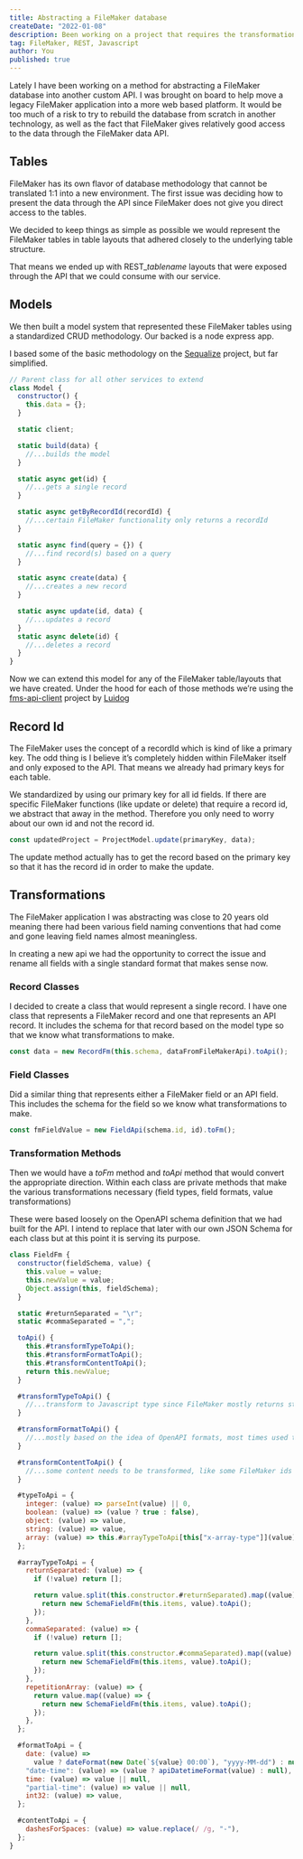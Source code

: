```yaml
---
title: Abstracting a FileMaker database
createDate: "2022-01-08"
description: Been working on a project that requires the transformation of data from a FileMaker database into an api. Here are some of the methods we're using to do this without rewriting everything from the ground up.
tag: FileMaker, REST, Javascript
author: You
published: true
---
```


Lately I have been working on a method for abstracting a FileMaker database into another custom API. I was brought on board to help move a legacy FileMaker application into a more web based platform. It would be too much of a risk to try to rebuild the database from scratch in another technology, as well as the fact that FileMaker gives relatively good access to the data through the FileMaker data API.

## Tables

FileMaker has its own flavor of database methodology that cannot be translated 1:1 into a new environment. The first issue was deciding how to present the data through the API since FileMaker does not give you direct access to the tables.

We decided to keep things as simple as possible we would represent the FileMaker tables in table layouts that adhered closely to the underlying table structure.

That means we ended up with REST\__tablename_ layouts that were exposed through the API that we could consume with our service.

## Models

We then built a model system that represented these FileMaker tables using a standardized CRUD methodology. Our backed is a node express app.

I based some of the basic methodology on the [Sequalize](https://sequelize.org/) project, but far simplified.

```jsx
// Parent class for all other services to extend
class Model {
  constructor() {
    this.data = {};
  }

  static client;

  static build(data) {
    //...builds the model
  }

  static async get(id) {
    //...gets a single record
  }

  static async getByRecordId(recordId) {
    //...certain FileMaker functionality only returns a recordId
  }

  static async find(query = {}) {
    //...find record(s) based on a query
  }

  static async create(data) {
    //...creates a new record
  }

  static async update(id, data) {
    //...updates a record
  }
  static async delete(id) {
    //...deletes a record
  }
}
```

Now we can extend this model for any of the FileMaker table/layouts that we have created. Under the hood for each of those methods we’re using the [fms-api-client](https://github.com/Luidog/fms-api-client) project by [Luidog](https://github.com/Luidog)

## Record Id

The FileMaker uses the concept of a recordId which is kind of like a primary key. The odd thing is I believe it’s completely hidden within FileMaker itself and only exposed to the API. That means we already had primary keys for each table.

We standardized by using our primary key for all id fields. If there are specific FileMaker functions (like update or delete) that require a record id, we abstract that away in the method. Therefore you only need to worry about our own id and not the record id.

```jsx
const updatedProject = ProjectModel.update(primaryKey, data);
```

The update method actually has to get the record based on the primary key so that it has the record id in order to make the update.

## Transformations

The FileMaker application I was abstracting was close to 20 years old meaning there had been various field naming conventions that had come and gone leaving field names almost meaningless.

In creating a new api we had the opportunity to correct the issue and rename all fields with a single standard format that makes sense now.

### Record Classes

I decided to create a class that would represent a single record. I have one class that represents a FileMaker record and one that represents an API record. It includes the schema for that record based on the model type so that we know what transformations to make.

```jsx
const data = new RecordFm(this.schema, dataFromFileMakerApi).toApi();
```

### Field Classes

Did a similar thing that represents either a FileMaker field or an API field. This includes the schema for the field so we know what transformations to make.

```jsx
const fmFieldValue = new FieldApi(schema.id, id).toFm();
```

### Transformation Methods

Then we would have a _toFm_ method and _toApi_ method that would convert the appropriate direction. Within each class are private methods that make the various transformations necessary (field types, field formats, value transformations)

These were based loosely on the OpenAPI schema definition that we had built for the API. I intend to replace that later with our own JSON Schema for each class but at this point it is serving its purpose.

```jsx
class FieldFm {
  constructor(fieldSchema, value) {
    this.value = value;
    this.newValue = value;
    Object.assign(this, fieldSchema);
  }

  static #returnSeparated = "\r";
  static #commaSeparated = ",";

  toApi() {
    this.#transformTypeToApi();
    this.#transformFormatToApi();
    this.#transformContentToApi();
    return this.newValue;
  }

  #transformTypeToApi() {
    //...transform to Javascript type since FileMaker mostly returns strings
  }

  #transformFormatToApi() {
    //...mostly based on the idea of OpenAPI formats, most times used to specify more details beyond a string.
  }

  #transformContentToApi() {
    //...some content needs to be transformed, like some FileMaker ids have spaces which doesn't work in our frontend
  }

  #typeToApi = {
    integer: (value) => parseInt(value) || 0,
    boolean: (value) => (value ? true : false),
    object: (value) => value,
    string: (value) => value,
    array: (value) => this.#arrayTypeToApi[this["x-array-type"]](value),
  };

  #arrayTypeToApi = {
    returnSeparated: (value) => {
      if (!value) return [];

      return value.split(this.constructor.#returnSeparated).map((value) => {
        return new SchemaFieldFm(this.items, value).toApi();
      });
    },
    commaSeparated: (value) => {
      if (!value) return [];

      return value.split(this.constructor.#commaSeparated).map((value) => {
        return new SchemaFieldFm(this.items, value).toApi();
      });
    },
    repetitionArray: (value) => {
      return value.map((value) => {
        return new SchemaFieldFm(this.items, value).toApi();
      });
    },
  };

  #formatToApi = {
    date: (value) =>
      value ? dateFormat(new Date(`${value} 00:00`), "yyyy-MM-dd") : null,
    "date-time": (value) => (value ? apiDatetimeFormat(value) : null),
    time: (value) => value || null,
    "partial-time": (value) => value || null,
    int32: (value) => value,
  };

  #contentToApi = {
    dashesForSpaces: (value) => value.replace(/ /g, "-"),
  };
}
```
